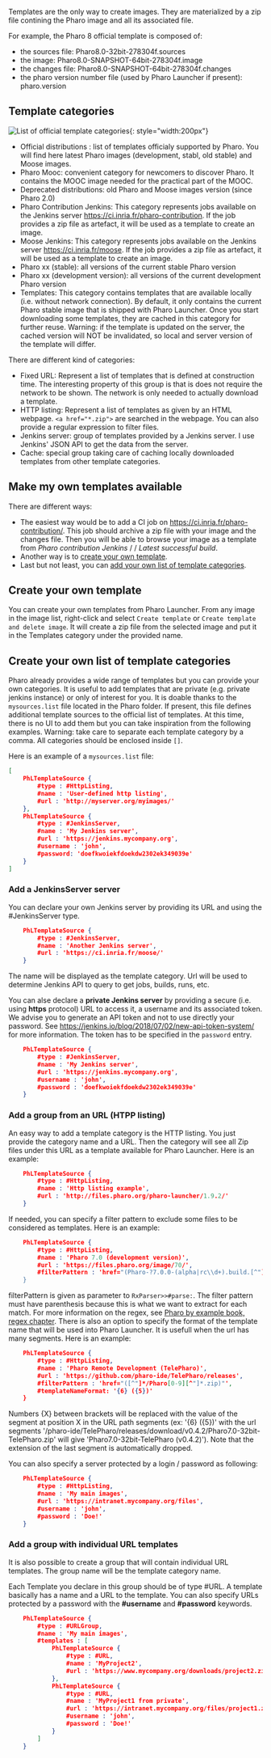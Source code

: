 Templates are the only way to create images. They are materialized by a zip file contining the Pharo image and all its associated file.

For example, the Pharo 8 official template is composed of:

* the sources file: Pharo8.0-32bit-278304f.sources
* the image: Pharo8.0-SNAPSHOT-64bit-278304f.image
* the changes file: Pharo8.0-SNAPSHOT-64bit-278304f.changes
* the pharo version number file (used by Pharo Launcher if present): pharo.version

## Template categories
![List of official template categories](images/template-categories.png){: style="width:200px"}

* Official distributions : list of templates officialy supported by Pharo. You will find here latest Pharo images (development, stabl, old stable) and Moose images.
* Pharo Mooc: convenient category for newcomers to discover Pharo. It contains the MOOC image needed for the practical part of the MOOC.
* Deprecated distributions: old Pharo and Moose images version (since Pharo 2.0)
* Pharo Contribution Jenkins: This category represents jobs available on the Jenkins server https://ci.inria.fr/pharo-contribution. If the job provides a zip file as artefact, it will be used as a template to create an image.
* Moose Jenkins: This category represents jobs available on the Jenkins server https://ci.inria.fr/moose. If the job provides a zip file as artefact, it will be used as a template to create an image.
* Pharo xx (stable): all versions of the current stable Pharo version
* Pharo xx (development version): all versions of the current development Pharo version
* Templates: This category contains templates that are available locally (i.e. without network connection). By default, it only contains the current Pharo stable image that is shipped with Pharo Launcher. Once you start downloading some templates, they are cached in this category for further reuse. Warning: if the template is updated on the server, the cached version will NOT be invalidated, so local and server version of the template will differ.

There are different kind of categories:

* Fixed URL: Represent a list of templates that is defined at construction time. The interesting property of this group is that is does not require the network to be shown. The network is only needed to actually download a template.
* HTTP listing: Represent a list of templates as given by an HTML webpage. `<a href="*.zip">` are searched in the webpage. You can also provide a regular expression to filter files.
* Jenkins server: group of templates provided by a Jenkins server. I use Jenkins' JSON API to get the data from the server.
* Cache: special group taking care of caching locally downloaded templates from other template categories.

## Make my own templates available
There are different ways:

- The easiest way would be to add a CI job on https://ci.inria.fr/pharo-contribution/. This job should archive a zip file with your image and the changes file. Then you will be able to browse your image as a template from *Pharo contribution Jenkins* / *<your job name>* / *Latest successful build*.
- Another way is to [create your own template](#create-your-own-template).
- Last but not least, you can [add your own list of template categories](#create-your-own-list-of-template-categories).

## Create your own template
You can create your own templates from Pharo Launcher. From any image in the image list, right-click and select `Create template` or `Create template and delete image`. It will create a zip file from the selected image and put it in the Templates category under the provided name.

## Create your own list of template categories
Pharo already provides a wide range of templates but you can provide your own categories. It is useful to add templates that are private (e.g. private jenkins instance) or only of interest for you. It is doable thanks to the `mysources.list` file located in the Pharo folder. If present, this file defines additional template sources to the official list of templates. At this time, there is no UI to add them but you can take inspiration from the following examples.
Warning: take care to separate each template category by a comma. All categories should be enclosed inside `[]`.

Here is an example of a `mysources.list` file:
```json
[
	PhLTemplateSource {
		#type : #HttpListing,
		#name : 'User-defined http listing',
		#url : 'http://myserver.org/myimages/'
	},
	PhLTemplateSource {
        #type : #JenkinsServer,
        #name : 'My Jenkins server',
        #url : 'https://jenkins.mycompany.org',
        #username : 'john',
        #password: 'doefkwoiekfdoekdw2302ek349039e'
    }
]
```
### Add a JenkinsServer server
You can declare your own Jenkins server by providing its URL and using the #JenkinsServer type.
```json
    PhLTemplateSource {
        #type : #JenkinsServer,
        #name : 'Another Jenkins server',
        #url : 'https://ci.inria.fr/moose/'
    }
```
The name will be displayed as the template category. Url will be used to determine Jenkins API to query to get jobs, builds, runs, etc.

You can alse declare a **private Jenkins server** by providing a secure (i.e. using **https** protocol) URL to access it, a username and its associated token. 
We advise you to generate an API token and not to use directly your password. See https://jenkins.io/blog/2018/07/02/new-api-token-system/ for more information.
The token has to be specified in the `password` entry.
```json
    PhLTemplateSource {
        #type : #JenkinsServer,
        #name : 'My Jenkins server',
        #url : 'https://jenkins.mycompany.org',
        #username : 'john',
        #password : 'doefkwoiekfdoekdw2302ek349039e'
    }
```
### Add a group from an URL (HTPP listing)
An easy way to add a template category is the HTTP listing. You just provide the category name and a URL. Then the category will see all Zip files under this URL as a template available for Pharo Launcher. 
Here is an example:
```json
	PhLTemplateSource {
		#type : #HttpListing,
		#name : 'Http listing example',
		#url : 'http://files.pharo.org/pharo-launcher/1.9.2/'
	}
```
If needed, you can specify a filter pattern to exclude some files to be considered as templates.
Here is an example:
```json
	PhLTemplateSource {
		#type : #HttpListing,
		#name : 'Pharo 7.0 (development version)',
		#url : 'https://files.pharo.org/image/70/',
		#filterPattern : 'href="(Pharo-?7.0.0-(alpha|rc\\d+).build.[^"]*.zip)"'
	}
```
filterPattern is given as parameter to `RxParser>>#parse:`. The filter pattern must have parenthesis because this is what we want to extract for each match. For more information on the regex, see [Pharo by example book, regex chapter](https://ci.inria.fr/pharo-contribution/job/UpdatedPharoByExample/lastSuccessfulBuild/artifact/book-result/Regex/Regex.html).
There is also an option to specify the format of the template name that will be used into Pharo Launcher. It is usefull when the url has many segments.
Here is an example:
```json
    PhLTemplateSource {
        #type : #HttpListing,
        #name : 'Pharo Remote Development (TelePharo)',
        #url : 'https://github.com/pharo-ide/TelePharo/releases',
        #filterPattern : 'href="([^"]*/Pharo[0-9][^"]*.zip)"',
        #templateNameFormat: '{6} ({5})'
    }
```
Numbers {X} between brackets will be replaced with the value of the segment at position X in the URL path segments (ex: '{6} ({5})' with the url segments '/pharo-ide/TelePharo/releases/download/v0.4.2/Pharo7.0-32bit-TelePharo.zip' will give 'Pharo7.0-32bit-TelePharo (v0.4.2)'). Note that the extension of the last segment is automatically dropped.

You can also specify a server protected by a login / password as following:
```json
    PhLTemplateSource {
        #type : #HttpListing,
        #name : 'My main images',
        #url : 'https://intranet.mycompany.org/files',
        #username : 'john',
        #password : 'Doe!'
    }
```
### Add a group with individual URL templates
It is also possible to create a group that will contain individual URL templates. The group name will be the template category name.

Each Template you declare in this group should be of type #URL. A template basically has a name and a URL to the template. You can also specify URLs protected by a password with the **#username** and **#password** keywords.
```json
    PhLTemplateSource {
        #type : #URLGroup,
        #name : 'My main images',
        #templates : [
            PhLTemplateSource {
                #type : #URL,
                #name : 'MyProject2',
                #url : 'https://www.mycompany.org/downloads/project2.zip'
            },
            PhLTemplateSource {
                #type : #URL,
                #name : 'MyProject1 from private',
                #url : 'https://intranet.mycompany.org/files/project1.zip',
                #username : 'john',
                #password : 'Doe!'
            }
        ]
    }
```
